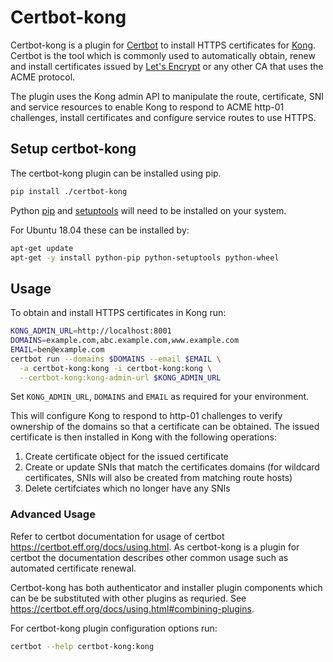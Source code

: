# Certbot-kong
Certbot-kong is a plugin for [Certbot](https://certbot.eff.org/) to install HTTPS certificates for [Kong](https://konghq.com/kong/). Certbot is the tool which is commonly used to automatically obtain, renew and install certificates issued by [Let's Encrypt](https://letsencrypt.org/) or any other CA that uses the ACME protocol.

The plugin uses the Kong admin API to manipulate the route, certificate, SNI and service resources to enable Kong to respond to ACME http-01 challenges, install certificates and configure service routes to use HTTPS.

## Setup certbot-kong
The certbot-kong plugin can be installed using pip.
```sh
pip install ./certbot-kong
```
Python [pip](https://pypi.org/project/pip/) and [setuptools](https://pypi.org/project/setuptools/) will need to be installed on your system.

For Ubuntu 18.04 these can be installed by:
```sh
apt-get update
apt-get -y install python-pip python-setuptools python-wheel
```

## Usage
To obtain and install HTTPS certificates in Kong run:
```sh
KONG_ADMIN_URL=http://localhost:8001
DOMAINS=example.com,abc.example.com,www.example.com
EMAIL=ben@example.com
certbot run --domains $DOMAINS --email $EMAIL \
  -a certbot-kong:kong -i certbot-kong:kong \
  --certbot-kong:kong-admin-url $KONG_ADMIN_URL
```
Set `KONG_ADMIN_URL`, `DOMAINS` and `EMAIL` as required for your environment.

This will configure Kong to respond to http-01 challenges to verify ownership of the domains so that a certificate can be obtained. The issued certificate is then installed in Kong with the following operations:
1. Create certificate object for the issued certificate
2. Create or update SNIs that match the certificates domains (for wildcard certificates, SNIs will also be created from matching route hosts)
3. Delete certifciates which no longer have any SNIs

### Advanced Usage 
Refer to certbot documentation for usage of certbot https://certbot.eff.org/docs/using.html. As certbot-kong is a plugin for certbot the documentation describes other common usage such as automated certificate renewal.

Certbot-kong has both authenticator and installer plugin components which can be be substituted with other plugins as requried. See https://certbot.eff.org/docs/using.html#combining-plugins.

For certbot-kong plugin configuration options run:
```sh
certbot --help certbot-kong:kong
```
